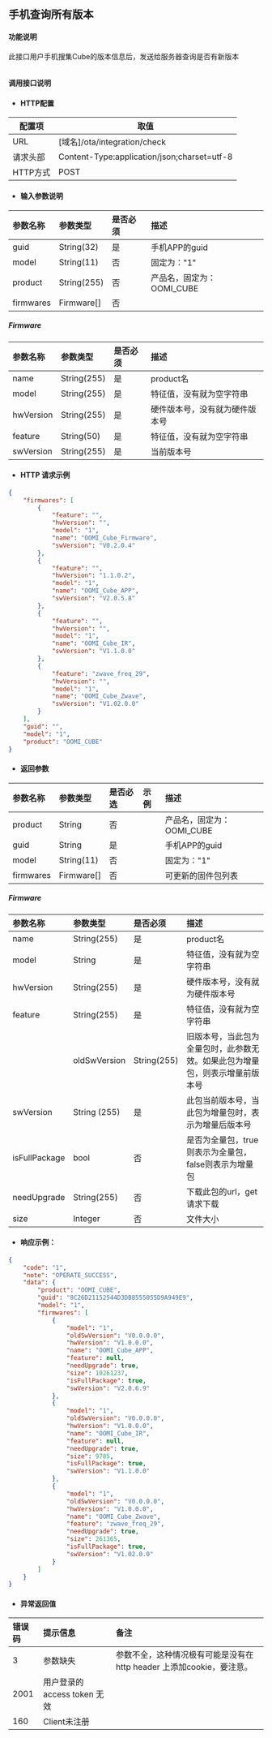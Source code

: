 ## 手机查询所有版本

#### 功能说明

此接口用户手机搜集Cube的版本信息后，发送给服务器查询是否有新版本

###### 

#### 调用接口说明

* #### HTTP配置

| 配置项 | 取值 |
| --- | --- |
| URL | \[域名\]/ota/integration/check |
| 请求头部 | Content-Type:application/json;charset=utf-8 |
| HTTP方式 | POST |

* #### 输入参数说明

| 参数名称 | 参数类型 | 是否必须 | 描述 |
| :--- | :--- | :--- | :--- |
| guid | String\(32\) | 是 | 手机APP的guid |
| model | String\(11\) | 否 | 固定为："1" |
| product | String\(255\) | 否 | 产品名，固定为：OOMI\_CUBE |
| firmwares | Firmware\[\] | 否 |  |

##### Firmware

| 参数名称 | 参数类型 | 是否必须 | 描述 |
| :--- | :--- | :--- | :--- |
| name | String\(255\) | 是 | product名 |
| model | String\(255\) | 是 | 特征值，没有就为空字符串 |
| hwVersion | String\(255\) | 是 | 硬件版本号，没有就为硬件版本号 |
| feature | String\(50\) | 是 | 特征值，没有就为空字符串 |
| swVersion | String\(255\) | 是 | 当前版本号 |

* #### HTTP 请求示例

```json
{
    "firmwares": [
        {
            "feature": "",
            "hwVersion": "",
            "model": "1",
            "name": "OOMI_Cube_Firmware",
            "swVersion": "V0.2.0.4"
        },
        {
            "feature": "",
            "hwVersion": "1.1.0.2",
            "model": "1",
            "name": "OOMI_Cube_APP",
            "swVersion": "V2.0.5.8"
        },
        {
            "feature": "",
            "hwVersion": "",
            "model": "1",
            "name": "OOMI_Cube_IR",
            "swVersion": "V1.1.0.0"
        },
        {
            "feature": "zwave_freq_29",
            "hwVersion": "",
            "model": "1",
            "name": "OOMI_Cube_Zwave",
            "swVersion": "V1.02.0.0"
        }
    ],
    "guid": "",
    "model": "1",
    "product": "OOMI_CUBE"
}
```

* #### 返回参数

| 参数名称 | 参数类型 | 是否必选 | 示例 | 描述 |
| :--- | :--- | :--- | :--- | :--- |
|  product | String | 否 || 产品名，固定为：OOMI\_CUBE |
|  guid | String | 是 || 手机APP的guid |
|  model | String\(11\) | 否 || 固定为："1" |
| firmwares | Firmware\[\] | 否 || 可更新的固件包列表 |

##### Firmware

| 参数名称 | 参数类型 | 是否必须 | 描述 |
| :--- | :--- | :--- | :--- |
| name | String(255) | 是 | product名 |
| model | String | 是 | 特征值，没有就为空字符串 |
| hwVersion | String(255) | 是 | 硬件版本号，没有就为硬件版本号 |
| feature | String(255) | 是 | 特征值，没有就为空字符串 |
|  | oldSwVersion | String(255) | 旧版本号，当此包为全量包时，此参数无效。如果此包为增量包，则表示增量前版本号 |
| swVersion | String (255)| 是 | 此包当前版本号，当此包为增量包时，表示为增量后版本号 |
|  isFullPackage | bool |否 |是否为全量包，true则表示为全量包，false则表示为增量包 |
|  needUpgrade | String(255) | 否|下载此包的url，get请求下载 |
|  size | Integer | 否|文件大小 |

* #### 响应示例：

```json
{
    "code": "1",
    "note": "OPERATE_SUCCESS",
    "data": {
        "product": "OOMI_CUBE",
        "guid": "8C26D21152544D3DB8555055D9A949E9",
        "model": "1",
        "firmwares": [
            {
                "model": "1",
                "oldSwVersion": "V0.0.0.0",
                "hwVersion": "V1.0.0.0",
                "name": "OOMI_Cube_APP",
                "feature": null,
                "needUpgrade": true,
                "size": 10261237,
                "isFullPackage": true,
                "swVersion": "V2.0.6.9"
            },
            {
                "model": "1",
                "oldSwVersion": "V0.0.0.0",
                "hwVersion": "V1.0.0.0",
                "name": "OOMI_Cube_IR",
                "feature": null,
                "needUpgrade": true,
                "size": 9785,
                "isFullPackage": true,
                "swVersion": "V1.1.0.0"
            },
            {
                "model": "1",
                "oldSwVersion": "V0.0.0.0",
                "hwVersion": "V1.0.0.0",
                "name": "OOMI_Cube_Zwave",
                "feature": "zwave_freq_29",
                "needUpgrade": true,
                "size": 261365,
                "isFullPackage": true,
                "swVersion": "V1.02.0.0"
            }
        ]
    }
}
```

* #### 异常返回值

| 错误码 | 提示信息 | 备注 |
| :--- | :--- | :--- |
| 3 | 参数缺失 | 参数不全，这种情况极有可能是没有在http header 上添加cookie，要注意。 |
| 2001 | 用户登录的access token 无效 |  |
| 160 | Client未注册 |  |



